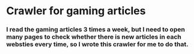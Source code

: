 # Crawler for gaming articles

### I read the gaming articles 3 times a week, but I need to open many pages to check whether there is new articles in each websties every time, so I wrote this crawler for me to do that.

